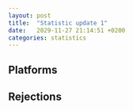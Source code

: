 ```yaml
---
layout: post
title:  "Statistic update 1"
date:   2029-11-27 21:14:51 +0200
categories: statistics
---
```


## Platforms


## Rejections